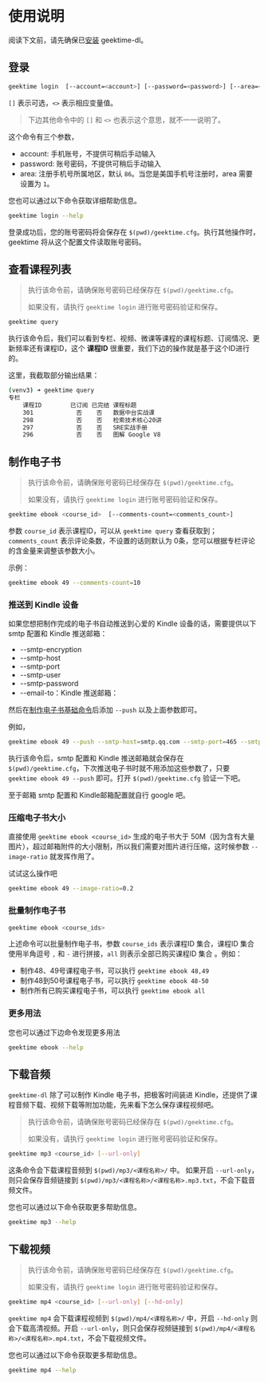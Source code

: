 

# 使用说明

阅读下文前，请先确保已[安装](/intro.html#安装) geektime-dl。

## 登录

```bash
geektime login  [--account=<account>] [--password=<password>] [--area=<area>]
```

`[]` 表示可选，`<>` 表示相应变量值。

> 下边其他命令中的 `[]` 和 `<>` 也表示这个意思，就不一一说明了。

这个命令有三个参数，

- account: 手机账号，不提供可稍后手动输入
- password: 账号密码，不提供可稍后手动输入
- area: 注册手机号所属地区，默认 `86`。当您是美国手机号注册时，area 需要设置为 `1`。

您也可以通过以下命令获取详细帮助信息。

```bash
geektime login --help
```

登录成功后，您的账号密码将会保存在 `$(pwd)/geektime.cfg`。执行其他操作时，geektime 将从这个配置文件读取账号密码。

## 查看课程列表

> 执行该命令前，请确保账号密码已经保存在 `$(pwd)/geektime.cfg`。
>
> 如果没有，请执行 `geektime login` 进行账号密码验证和保存。

```bash
geektime query
```

执行该命令后，我们可以看到专栏、视频、微课等课程的课程标题、订阅情况、更新频率还有课程ID，这个 **课程ID** 很重要，我们下边的操作就是基于这个ID进行的。

这里，我截取部分输出结果：

```bash
(venv3) ➜ geektime query
专栏
	课程ID        已订阅	已完结	课程标题
	301            否	否	数据中台实战课
	298            否	否	检索技术核心20讲
	297            否	否	SRE实战手册
	296            否	否	图解 Google V8
```


## 制作电子书

> 执行该命令前，请确保账号密码已经保存在 `$(pwd)/geektime.cfg`。
>
> 如果没有，请执行 `geektime login` 进行账号密码验证和保存。


```bash
geektime ebook <course_id>  [--comments-count=<comments_count>]
```

参数 `course_id` 表示课程ID，可以从 `geektime query` 查看获取到；
`comments_count` 表示评论条数，不设置的话则默认为 0条，您可以根据专栏评论的含金量来调整该参数大小。

示例：
```bash
geektime ebook 49 --comments-count=10
```

### 推送到 Kindle 设备


如果您想把制作完成的电子书自动推送到心爱的 Kindle 设备的话，需要提供以下 smtp 配置和 Kindle 推送邮箱：


- --smtp-encryption
- --smtp-host
- --smtp-port
- --smtp-user
- --smtp-password
- --email-to：Kindle 推送邮箱：


然后在[制作电子书基础命令](/guide.html#制作电子书)后添加 `--push` 以及上面参数即可。

例如，

```bash
geektime ebook 49 --push --smtp-host=smtp.qq.com --smtp-port=465 --smtp-encryption=ssl --smtp-user=your_qq_number@qq.com --smtp-password=your_password --email-to=your_kindle_email@kindle.cn
```

执行该命令后，smtp 配置和 Kindle 推送邮箱就会保存在 `$(pwd)/geektime.cfg`，下次推送电子书时就不用添加这些参数了，只要 `geektime ebook 49 --push` 即可。打开 `$(pwd)/geektime.cfg` 验证一下吧。

至于邮箱 smtp 配置和 Kindle邮箱配置就自行 google 吧。

### 压缩电子书大小

直接使用 `geektime ebook <course_id>` 生成的电子书大于 50M（因为含有大量图片），超过邮箱附件的大小限制，所以我们需要对图片进行压缩，这时候参数 `--image-ratio` 就发挥作用了。

试试这么操作吧

```bash
geektime ebook 49 --image-ratio=0.2
```

### 批量制作电子书

```bash
geektime ebook <course_ids>
```
上述命令可以批量制作电子书，参数 `course_ids` 表示课程ID 集合，课程ID 集合使用半角逗号 `,` 和 `-` 进行拼接，`all` 则表示全部已购买课程ID 集合
。例如：

- 制作48、49号课程电子书，可以执行 `geektime ebook 48,49`
- 制作48到50号课程电子书，可以执行 `geektime ebook 48-50`
- 制作所有已购买课程电子书，可以执行 `geektime ebook all`


### 更多用法

您也可以通过下边命令发现更多用法

```bash
geektime ebook --help
```



## 下载音频

`geektime-dl` 除了可以制作 Kindle 电子书，把极客时间装进 Kindle，还提供了课程音频下载、视频下载等附加功能，先来看下怎么保存课程视频吧。


> 执行该命令前，请确保账号密码已经保存在 `$(pwd)/geektime.cfg`。
>
> 如果没有，请执行 `geektime login` 进行账号密码验证和保存。

```bash
geektime mp3 <course_id> [--url-only]
```

这条命令会下载课程音频到 `$(pwd)/mp3/<课程名称>/` 中。
如果开启 `--url-only`，则只会保存音频链接到 `$(pwd)/mp3/<课程名称>/<课程名称>.mp3.txt`，不会下载音频文件。

您也可以通过以下命令获取更多帮助信息。

```bash
geektime mp3 --help
```

## 下载视频

> 执行该命令前，请确保账号密码已经保存在 `$(pwd)/geektime.cfg`。
>
> 如果没有，请执行 `geektime login` 进行账号密码验证和保存。

```bash
geektime mp4 <course_id> [--url-only] [--hd-only]
```

`geektime mp4` 会下载课程视频到 `$(pwd)/mp4/<课程名称>/` 中，开启 `--hd-only` 则会下载高清视频。开启 `--url-only`，则只会保存视频链接到 `$(pwd)/mp4/<课程名称>/<课程名称>.mp4.txt`，不会下载视频文件。

您也可以通过以下命令获取更多帮助信息。

```bash
geektime mp4 --help
```
